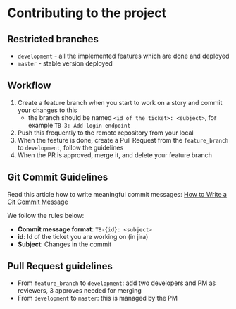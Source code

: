 # Contributing to the project

## Restricted branches
- `development` - all the implemented features which are done and deployed
- `master` - stable version deployed

## Workflow

1. Create a feature branch when you start to work on a story and commit your changes to this
    - the branch should be named `<id of the ticket>: <subject>`, for example `TB-3: Add login endpoint` 
2. Push this frequently to the remote repository from your local
2. When the feature is done, create a Pull Request from the `feature_branch` to `development`, follow the guidelines
3. When the PR is approved, merge it, and delete your feature branch

## Git Commit Guidelines

Read this article how to write meaningful commit messages:
[How to Write a Git Commit Message](https://chris.beams.io/posts/git-commit/)

We follow the rules below:
- **Commit message format**: `TB-{id}: <subject>`
- **id**: Id of the ticket you are working on (in jira)
- **Subject**: Changes in the commit

## Pull Request guidelines

- From `feature_branch` to `development`: add two developers and PM as reviewers, 3 approves needed for merging
- From `development` to `master`: this is managed by the PM
